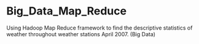 # Big_Data_Map_Reduce
Using Hadoop Map Reduce framework to find the descriptive statistics of weather throughout weather stations April 2007. (Big Data)
